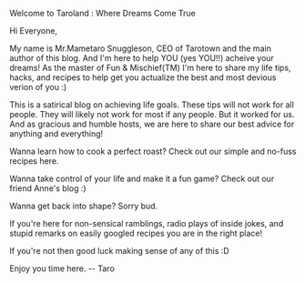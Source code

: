 

Welcome to Taroland : Where Dreams Come True

Hi Everyone,

My name is Mr.Mametaro Snuggleson, CEO of Tarotown and the main author of this blog. And I'm here to help YOU (yes YOU!!) acheive your dreams! As the master of Fun & Mischief(TM) I'm here to share my life tips, hacks, and recipes to help get you actualize the best and most devious verion of you :)

This is a satirical blog on achieving life goals. These tips will not work for all people. They will likely not work for most if any people. But it worked for us. And as gracious and humble hosts, we are here to share our best advice for anything and everything!

Wanna learn how to cook a perfect roast? Check out our simple and no-fuss recipes here.

Wanna take control of your life and make it a fun game? Check out our friend Anne's blog :)

Wanna get back into shape? Sorry bud.

If you're here for non-sensical ramblings, radio plays of inside jokes, and stupid remarks on easily googled recipes you are in the right place!

If you're not then good luck making sense of any of this :D

Enjoy you time here.
-- Taro
